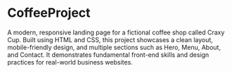 # CoffeeProject
A modern, responsive landing page for a fictional coffee shop called Craxy Cup. Built using HTML and CSS, this project showcases a clean layout, mobile-friendly design, and multiple sections such as Hero, Menu, About, and Contact. It demonstrates fundamental front-end skills and design practices for real-world business websites.
